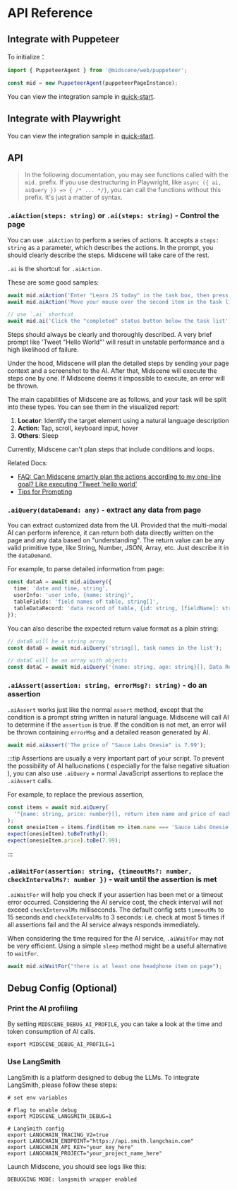 # API Reference

## Integrate with Puppeteer

To initialize：

```typescript
import { PuppeteerAgent } from '@midscene/web/puppeteer';

const mid = new PuppeteerAgent(puppeteerPageInstance);
```

You can view the integration sample in [quick-start](../getting-started/quick-start).

## Integrate with Playwright

You can view the integration sample in [quick-start](../getting-started/quick-start).

## API

> In the following documentation, you may see functions called with the `mid.` prefix. If you use destructuring in Playwright, like `async ({ ai, aiQuery }) => { /* ... */}`, you can call the functions without this prefix. It's just a matter of syntax.

### `.aiAction(steps: string)` or `.ai(steps: string)` - Control the page

You can use `.aiAction` to perform a series of actions. It accepts a `steps: string` as a parameter, which describes the actions. In the prompt, you should clearly describe the steps. Midscene will take care of the rest.

`.ai` is the shortcut for `.aiAction`.

These are some good samples:

```typescript
await mid.aiAction('Enter "Learn JS today" in the task box, then press Enter to create');
await mid.aiAction('Move your mouse over the second item in the task list and click the Delete button to the right of the second task');

// use `.ai` shortcut
await mid.ai('Click the "completed" status button below the task list');
```

Steps should always be clearly and thoroughly described. A very brief prompt like 'Tweet "Hello World"' will result in unstable performance and a high likelihood of failure. 

Under the hood, Midscene will plan the detailed steps by sending your page context and a screenshot to the AI. After that, Midscene will execute the steps one by one. If Midscene deems it impossible to execute, an error will be thrown. 

The main capabilities of Midscene are as follows, and your task will be split into these types. You can see them in the visualized report:

1. **Locator**: Identify the target element using a natural language description
2. **Action**: Tap, scroll, keyboard input, hover
3. **Others**: Sleep

Currently, Midscene can't plan steps that include conditions and loops.

Related Docs:
* [FAQ: Can Midscene smartly plan the actions according to my one-line goal? Like executing "Tweet 'hello world'](../more/faq.html)
* [Tips for Prompting](../more/prompting-tips.html)

### `.aiQuery(dataDemand: any)` - extract any data from page

You can extract customized data from the UI. Provided that the multi-modal AI can perform inference, it can return both data directly written on the page and any data based on "understanding". The return value can be any valid primitive type, like String, Number, JSON, Array, etc. Just describe it in the `dataDemand`.

For example, to parse detailed information from page:

```typescript
const dataA = await mid.aiQuery({
  time: 'date and time, string',
  userInfo: 'user info, {name: string}',
  tableFields: 'field names of table, string[]',
  tableDataRecord: 'data record of table, {id: string, [fieldName]: string}[]',
});
```

You can also describe the expected return value format as a plain string:

```typescript
// dataB will be a string array
const dataB = await mid.aiQuery('string[], task names in the list');

// dataC will be an array with objects
const dataC = await mid.aiQuery('{name: string, age: string}[], Data Record in the table');
```

### `.aiAssert(assertion: string, errorMsg?: string)` - do an assertion

`.aiAssert` works just like the normal `assert` method, except that the condition is a prompt string written in natural language. Midscene will call AI to determine if the `assertion` is true. If the condition is not met, an error will be thrown containing `errorMsg` and a detailed reason generated by AI.

```typescript
await mid.aiAssert('The price of "Sauce Labs Onesie" is 7.99');
```

:::tip
Assertions are usually a very important part of your script. To prevent the possibility of AI hallucinations ( especially for the false negative situation ), you can also use `.aiQuery` + normal JavaScript assertions to replace the `.aiAssert` calls.

For example, to replace the previous assertion,

```typescript
const items = await mid.aiQuery(
  '"{name: string, price: number}[], return item name and price of each item',
);
const onesieItem = items.find(item => item.name === 'Sauce Labs Onesie');
expect(onesieItem).toBeTruthy();
expect(onesieItem.price).toBe(7.99);
```
:::

### `.aiWaitFor(assertion: string, {timeoutMs?: number, checkIntervalMs?: number })` - wait until the assertion is met

`.aiWaitFor` will help you check if your assertion has been met or a timeout error occurred. Considering the AI service cost, the check interval will not exceed `checkIntervalMs` milliseconds. The default config sets `timeoutMs` to 15 seconds and `checkIntervalMs` to 3 seconds: i.e. check at most 5 times if all assertions fail and the AI service always responds immediately.

When considering the time required for the AI service, `.aiWaitFor` may not be very efficient. Using a simple `sleep` method might be a useful alternative to `waitFor`.

```typescript
await mid.aiWaitFor("there is at least one headphone item on page");
```

## Debug Config (Optional)

### Print the AI profiling

By setting `MIDSCENE_DEBUG_AI_PROFILE`, you can take a look at the time and token consumption of AI calls.

```shell
export MIDSCENE_DEBUG_AI_PROFILE=1
```

### Use LangSmith

LangSmith is a platform designed to debug the LLMs. To integrate LangSmith, please follow these steps:

```shell
# set env variables

# Flag to enable debug
export MIDSCENE_LANGSMITH_DEBUG=1 

# LangSmith config
export LANGCHAIN_TRACING_V2=true
export LANGCHAIN_ENDPOINT="https://api.smith.langchain.com"
export LANGCHAIN_API_KEY="your_key_here"
export LANGCHAIN_PROJECT="your_project_name_here"
```

Launch Midscene, you should see logs like this:

```log
DEBUGGING MODE: langsmith wrapper enabled
```
